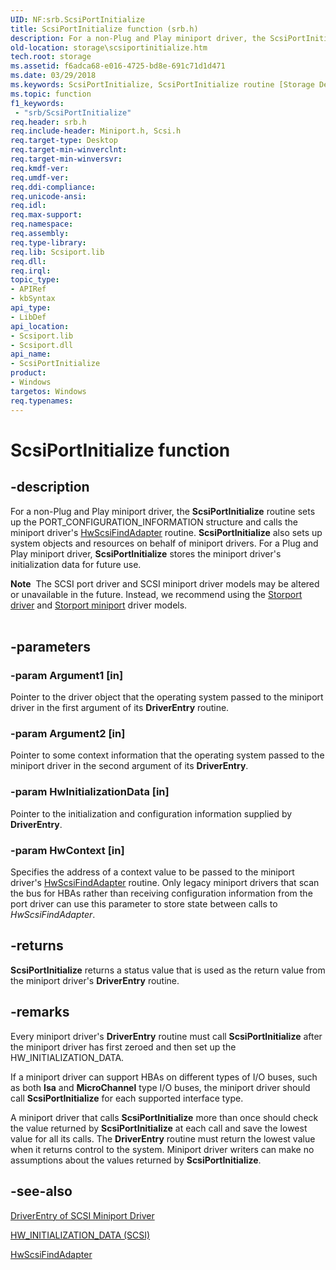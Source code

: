 ```yaml
---
UID: NF:srb.ScsiPortInitialize
title: ScsiPortInitialize function (srb.h)
description: For a non-Plug and Play miniport driver, the ScsiPortInitialize routine sets up the PORT_CONFIGURATION_INFORMATION structure and calls the miniport driver's HwScsiFindAdapter routine.
old-location: storage\scsiportinitialize.htm
tech.root: storage
ms.assetid: f6adca68-e016-4725-bd8e-691c71d1d471
ms.date: 03/29/2018
ms.keywords: ScsiPortInitialize, ScsiPortInitialize routine [Storage Devices], scsiprt_62fb91f9-a420-4156-9a1e-b58b65067a8b.xml, srb/ScsiPortInitialize, storage.scsiportinitialize
ms.topic: function
f1_keywords:
 - "srb/ScsiPortInitialize"
req.header: srb.h
req.include-header: Miniport.h, Scsi.h
req.target-type: Desktop
req.target-min-winverclnt: 
req.target-min-winversvr: 
req.kmdf-ver: 
req.umdf-ver: 
req.ddi-compliance: 
req.unicode-ansi: 
req.idl: 
req.max-support: 
req.namespace: 
req.assembly: 
req.type-library: 
req.lib: Scsiport.lib
req.dll: 
req.irql: 
topic_type:
- APIRef
- kbSyntax
api_type:
- LibDef
api_location:
- Scsiport.lib
- Scsiport.dll
api_name:
- ScsiPortInitialize
product:
- Windows
targetos: Windows
req.typenames: 
---
```


# ScsiPortInitialize function


## -description


For a non-Plug and Play miniport driver, the <b>ScsiPortInitialize</b> routine sets up the PORT_CONFIGURATION_INFORMATION structure and calls the miniport driver's <a href="https://docs.microsoft.com/previous-versions/windows/hardware/drivers/ff557300(v=vs.85)">HwScsiFindAdapter</a> routine. <b>ScsiPortInitialize</b> also sets up system objects and resources on behalf of miniport drivers. For a Plug and Play miniport driver, <b>ScsiPortInitialize</b> stores the miniport driver's initialization data for future use. 
<div class="alert"><b>Note</b>  The SCSI port driver and SCSI miniport driver models may be altered or unavailable in the future. Instead, we recommend using the <a href="https://docs.microsoft.com/windows-hardware/drivers/storage/storport-driver">Storport driver</a> and <a href="https://docs.microsoft.com/windows-hardware/drivers/storage/storport-miniport-drivers">Storport miniport</a> driver models.</div><div> </div>

## -parameters




### -param Argument1 [in]

Pointer to the driver object that the operating system passed to the miniport driver in the first argument of its <b>DriverEntry</b> routine.


### -param Argument2 [in]

Pointer to some context information that the operating system passed to the miniport driver in the second argument of its <b>DriverEntry</b>.


### -param HwInitializationData [in]

Pointer to the initialization and configuration information supplied by <b>DriverEntry</b>.


### -param HwContext [in]

Specifies the address of a context value to be passed to the miniport driver's <a href="https://docs.microsoft.com/previous-versions/windows/hardware/drivers/ff557300(v=vs.85)">HwScsiFindAdapter</a> routine. Only legacy miniport drivers that scan the bus for HBAs rather than receiving configuration information from the port driver can use this parameter to store state between calls to <i>HwScsiFindAdapter</i>.


## -returns



<b>ScsiPortInitialize</b> returns a status value that is used as the return value from the miniport driver's <b>DriverEntry</b> routine.




## -remarks



Every miniport driver's <b>DriverEntry</b> routine must call <b>ScsiPortInitialize</b> after the miniport driver has first zeroed and then set up the HW_INITIALIZATION_DATA.

If a miniport driver can support HBAs on different types of I/O buses, such as both <b>Isa</b> and <b>MicroChannel</b> type I/O buses, the miniport driver should call <b>ScsiPortInitialize</b> for each supported interface type.

A miniport driver that calls <b>ScsiPortInitialize</b> more than once should check the value returned by <b>ScsiPortInitialize</b> at each call and save the lowest value for all its calls. The <b>DriverEntry</b> routine must return the lowest value when it returns control to the system. Miniport driver writers can make no assumptions about the values returned by <b>ScsiPortInitialize</b>. 




## -see-also




<a href="https://docs.microsoft.com/windows-hardware/drivers/ddi/content/index">DriverEntry of SCSI Miniport Driver</a>



<a href="https://docs.microsoft.com/windows-hardware/drivers/ddi/content/srb/ns-srb-_hw_initialization_data">HW_INITIALIZATION_DATA (SCSI)</a>



<a href="https://docs.microsoft.com/previous-versions/windows/hardware/drivers/ff557300(v=vs.85)">HwScsiFindAdapter</a>
 

 

